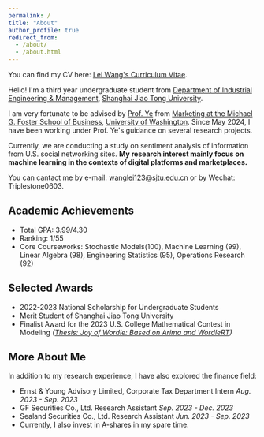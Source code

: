 ```yaml
---
permalink: /
title: "About"
author_profile: true
redirect_from: 
  - /about/
  - /about.html
---
```


You can find my CV here: [Lei Wang's Curriculum Vitae](../files/CV_Lei.pdf).

Hello! I'm a third year undergraduate student from [Department of Industrial Engineering & Management](https://ieem.sjtu.edu.cn/), [Shanghai Jiao Tong University](https://www.sjtu.edu.cn/). 

I am very fortunate to be advised by [Prof. Ye](https://zikunye.com/) from [Marketing at the Michael G. Foster School of Business](https://foster.uw.edu/), [University of Washington](https://www.washington.edu/). Since May 2024, I have been working under Prof. Ye's guidance on several research projects. 

Currently, we are conducting a study on sentiment analysis of information from U.S. social networking sites. **My research interest mainly focus on machine learning in the contexts of digital platforms and marketplaces.**


<!-- I will be applying for master's and Ph.D. programs in Operations Management (OM) and Operations Research (OR) in the U.S. for the Fall 2025. -->

You can cantact me by e-mail: wanglei123@sjtu.edu.cn or by Wechat: Triplestone0603.

Academic Achievements
------
* Total GPA: 3.99/4.30
* Ranking: 1/55
* Core Courseworks: Stochastic Models(100), Machine Learning (99), Linear Algebra (98), Engineering Statistics (95), Operations Research (92) 

Selected Awards
------
* 2022-2023 National Scholarship for Undergraduate Students
* Merit Student of Shanghai Jiao Tong University
* Finalist Award for the 2023 U.S. College Mathematical Contest in Modeling _([Thesis: Joy of Wordle: Based on Arima and WordleRT](../files/2312998.pdf))_

More About Me
------
In addition to my research experience, I have also explored the finance field: 
* Ernst & Young Advisory Limited, Corporate Tax Department Intern                                                   _Aug. 2023 - Sep. 2023_
* GF Securities Co., Ltd.   Research Assistant                                                  _Sep. 2023 - Dec. 2023_
* Sealand Securities Co., Ltd. Research Assistant                                             _Jun. 2023 - Sep. 2023_
* Currently, I also invest in A-shares in my spare time.
